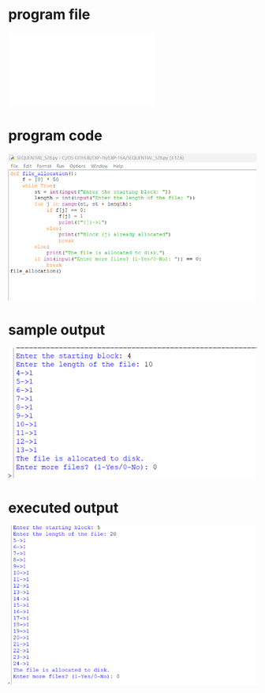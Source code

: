 # program file
![program_file](SEQUENTIAL_528.py)

# program code
![program_code](SEQUENTIAL_code_528.png)

# sample output
![sample_output](SEQUENTIAL_IO_528.png)

# executed output
![executed_output](SEQUENTIAL_EO_528.png)
